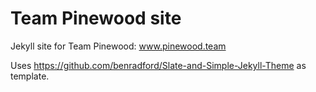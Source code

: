 # Team Pinewood site

Jekyll site for Team Pinewood: www.pinewood.team

Uses https://github.com/benradford/Slate-and-Simple-Jekyll-Theme as template.